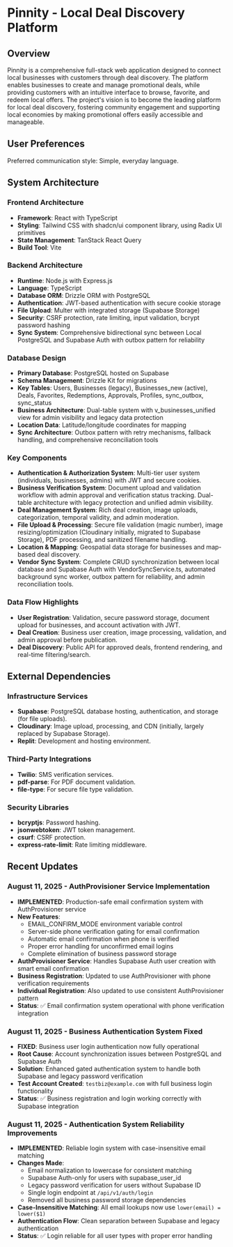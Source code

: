 # Pinnity - Local Deal Discovery Platform

## Overview
Pinnity is a comprehensive full-stack web application designed to connect local businesses with customers through deal discovery. The platform enables businesses to create and manage promotional deals, while providing customers with an intuitive interface to browse, favorite, and redeem local offers. The project's vision is to become the leading platform for local deal discovery, fostering community engagement and supporting local economies by making promotional offers easily accessible and manageable.

## User Preferences
Preferred communication style: Simple, everyday language.

## System Architecture

### Frontend Architecture
- **Framework**: React with TypeScript
- **Styling**: Tailwind CSS with shadcn/ui component library, using Radix UI primitives
- **State Management**: TanStack React Query
- **Build Tool**: Vite

### Backend Architecture
- **Runtime**: Node.js with Express.js
- **Language**: TypeScript
- **Database ORM**: Drizzle ORM with PostgreSQL
- **Authentication**: JWT-based authentication with secure cookie storage
- **File Upload**: Multer with integrated storage (Supabase Storage)
- **Security**: CSRF protection, rate limiting, input validation, bcrypt password hashing
- **Sync System**: Comprehensive bidirectional sync between Local PostgreSQL and Supabase Auth with outbox pattern for reliability

### Database Design
- **Primary Database**: PostgreSQL hosted on Supabase
- **Schema Management**: Drizzle Kit for migrations
- **Key Tables**: Users, Businesses (legacy), Businesses_new (active), Deals, Favorites, Redemptions, Approvals, Profiles, sync_outbox, sync_status
- **Business Architecture**: Dual-table system with v_businesses_unified view for admin visibility and legacy data protection
- **Location Data**: Latitude/longitude coordinates for mapping
- **Sync Architecture**: Outbox pattern with retry mechanisms, fallback handling, and comprehensive reconciliation tools

### Key Components
- **Authentication & Authorization System**: Multi-tier user system (individuals, businesses, admins) with JWT and secure cookies.
- **Business Verification System**: Document upload and validation workflow with admin approval and verification status tracking. Dual-table architecture with legacy protection and unified admin visibility.
- **Deal Management System**: Rich deal creation, image uploads, categorization, temporal validity, and admin moderation.
- **File Upload & Processing**: Secure file validation (magic number), image resizing/optimization (Cloudinary initially, migrated to Supabase Storage), PDF processing, and sanitized filename handling.
- **Location & Mapping**: Geospatial data storage for businesses and map-based deal discovery.
- **Vendor Sync System**: Complete CRUD synchronization between local database and Supabase Auth with VendorSyncService.ts, automated background sync worker, outbox pattern for reliability, and admin reconciliation tools.

### Data Flow Highlights
- **User Registration**: Validation, secure password storage, document upload for businesses, and account activation with JWT.
- **Deal Creation**: Business user creation, image processing, validation, and admin approval before publication.
- **Deal Discovery**: Public API for approved deals, frontend rendering, and real-time filtering/search.

## External Dependencies

### Infrastructure Services
- **Supabase**: PostgreSQL database hosting, authentication, and storage (for file uploads).
- **Cloudinary**: Image upload, processing, and CDN (initially, largely replaced by Supabase Storage).
- **Replit**: Development and hosting environment.

### Third-Party Integrations
- **Twilio**: SMS verification services.
- **pdf-parse**: For PDF document validation.
- **file-type**: For secure file type validation.

### Security Libraries
- **bcryptjs**: Password hashing.
- **jsonwebtoken**: JWT token management.
- **csurf**: CSRF protection.
- **express-rate-limit**: Rate limiting middleware.

## Recent Updates

### August 11, 2025 - AuthProvisioner Service Implementation
- **IMPLEMENTED**: Production-safe email confirmation system with AuthProvisioner service
- **New Features**:
  - EMAIL_CONFIRM_MODE environment variable control
  - Server-side phone verification gating for email confirmation
  - Automatic email confirmation when phone is verified
  - Proper error handling for unconfirmed email logins
  - Complete elimination of business password storage
- **AuthProvisioner Service**: Handles Supabase Auth user creation with smart email confirmation
- **Business Registration**: Updated to use AuthProvisioner with phone verification requirements
- **Individual Registration**: Also updated to use consistent AuthProvisioner pattern
- **Status**: ✅ Email confirmation system operational with phone verification integration

### August 11, 2025 - Business Authentication System Fixed
- **FIXED**: Business user login authentication now fully operational
- **Root Cause**: Account synchronization issues between PostgreSQL and Supabase Auth
- **Solution**: Enhanced gated authentication system to handle both Supabase and legacy password verification
- **Test Account Created**: `testbiz@example.com` with full business login functionality
- **Status**: ✅ Business registration and login working correctly with Supabase integration

### August 11, 2025 - Authentication System Reliability Improvements
- **IMPLEMENTED**: Reliable login system with case-insensitive email matching
- **Changes Made**:
  - Email normalization to lowercase for consistent matching
  - Supabase Auth-only for users with supabase_user_id
  - Legacy password verification for users without Supabase ID
  - Single login endpoint at `/api/v1/auth/login`
  - Removed all business password storage dependencies
- **Case-Insensitive Matching**: All email lookups now use `lower(email) = lower($1)`
- **Authentication Flow**: Clean separation between Supabase and legacy authentication
- **Status**: ✅ Login reliable for all user types with proper error handling
```
